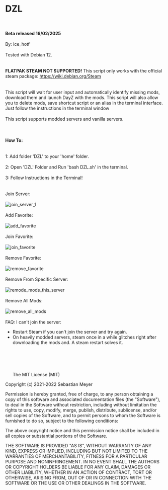 # DZL 
\
\
 **Beta released 16/02/2025**
\
\
By: ice_hotf
\
\
Tested with Debian 12.
\
\
\
**FLATPAK STEAM NOT SUPPORTED!**
This script only works with the official steam package: https://wiki.debian.org/Steam
\
\
\
This script will wait for user input and automatically identify missing mods, download them and launch DayZ with the mods. 
This script will also allow you to delete mods, save shortcut script or an alias in the terminal interface.
Just follow the instructions in the terminal window
\
\
This script supports modded servers and vanilla servers.
\
\
\
\
**How To:**
\
\
\
1: Add folder 'DZL' to your 'home' folder.
\
\
2: Open 'DZL' Folder and Run 'bash DZL.sh' in the terminal.
\
\
3: Follow Instructions in the Terminal!
\
\
\
Join Server:
\
\
![join_server_1](https://github.com/user-attachments/assets/6ec5261a-aed7-4f57-ad87-721ffee2bd58)
\
\
Add Favorite:
\
\
![add_favorite](https://github.com/user-attachments/assets/bda435ef-ce73-4eac-9d0e-c721d347d628)
\
\
Join Favorite:
\
\
![join_favorite](https://github.com/user-attachments/assets/419abb14-c5ad-4e40-92d9-0454825296f9)
\
\
Remove Favorite:
\
\
![remove_favorite](https://github.com/user-attachments/assets/30ff3c24-fd89-4919-a65e-d58349de3783)
\
\
Remove From Specific Server:
\
\
![remode_mods_this_server](https://github.com/user-attachments/assets/46a232fd-ed2b-4123-9df6-413d5135fd88)
\
\
Remove All Mods:
\
\
![remove_all_mods](https://github.com/user-attachments/assets/54d2fa7f-20fa-495e-9d99-3ac86cbec6f2)
\
\
FAQ:
I can't join the server:
- Restart Steam if you can't join the server and try again. 
- On heavily modded servers, steam once in a while glitches right after downloading the mods and. A steam restart solves it.
\
\
\
\
\
\
The MIT License (MIT)

Copyright (c) 2021-2022 Sebastian Meyer

Permission is hereby granted, free of charge, to any person obtaining a copy of this software and associated documentation files (the "Software"), to deal in the Software without restriction, including without limitation the rights to use, copy, modify, merge, publish, distribute, sublicense, and/or sell copies of the Software, and to permit persons to whom the Software is furnished to do so, subject to the following conditions:

The above copyright notice and this permission notice shall be included in all copies or substantial portions of the Software.

THE SOFTWARE IS PROVIDED "AS IS", WITHOUT WARRANTY OF ANY KIND, EXPRESS OR IMPLIED, INCLUDING BUT NOT LIMITED TO THE WARRANTIES OF MERCHANTABILITY, FITNESS FOR A PARTICULAR PURPOSE AND NONINFRINGEMENT. IN NO EVENT SHALL THE AUTHORS OR COPYRIGHT HOLDERS BE LIABLE FOR ANY CLAIM, DAMAGES OR OTHER LIABILITY, WHETHER IN AN ACTION OF CONTRACT, TORT OR OTHERWISE, ARISING FROM, OUT OF OR IN CONNECTION WITH THE SOFTWARE OR THE USE OR OTHER DEALINGS IN THE SOFTWARE.
